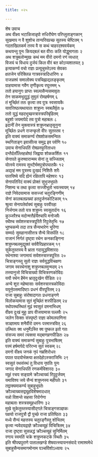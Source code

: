 ```yaml
---
title: ०२५

---
```

शेष उवाच  
अथ वीक्ष्य भटान्निजान्नृपो रुधिरौघेण परिप्लुताङ्गकान्  
सुखमाप न वै शुशोच तान्परिपप्रच्छ सुतस्य चेष्टितम् १  
गदताखिलकर्म तस्य वै स कथं चाहरदश्ववर्यकम्  
कथयन्तु पुनः कियद्बलं बत वीराः कति योद्धुमागताः २  
अथ शत्रुबलोन्मुखः कथं मम वीरो दमनो रणं व्यधात्  
विजयं च विधाय दुर्जयं किल वीरं बत कोऽप्यशातयत् ३  
इत्याकर्ण्य वचो राज्ञः प्रत्यूचुस्तेऽस्य सेवकाः  
क्षतजेन परिक्लिन्न गात्रवस्त्रादिधारिणः ४  
राजन्नश्वं समालोक्य पत्रचिह्नाद्यलङ्कृतम्  
ग्राहयामास गर्वेण तृणीकृत्य रघूत्तमम् ५  
ततो हयानुगः प्राप्तः स्वल्पसैन्यसमावृतः  
तेन साकमभूद्युद्धं तुमुलं रोमहर्षणम् ६  
तं मूर्च्छितं ततः कृत्वा तव पुत्रः स्वसायकैः  
यावत्तिष्ठत्यथायातः शत्रुघ्नः स्वबलैर्वृतः ७  
ततो युद्धं महदभूच्छस्त्रास्त्रपरिबृंहितम्  
बहुशो जयमापेदे तव पुत्रो महाबलः ८  
इदानीं तेन मुक्त्वास्त्रं शत्रुघ्नभ्रातृसूनुना  
मूर्च्छितः प्रधने राजन्कृतो वीरः सुतस्तव ९  
इति वाक्यं समाकर्ण्य रोषशोकसमन्वितः  
स्थगिताङ्ग इवासीत्स समुद्र इव पर्वणि १०  
उवाच सेनाधिपतिं रोषप्रस्फुरिताधरः  
दन्तैर्दताँल्लिहन्नोष्ठं जिह्वया शोककर्शितः ११  
सेनापते कुरुष्वारान्मम सेनां तु सज्जिताम्  
योत्स्ये रामस्य सुभटैर्ममपुत्रोपघातकैः १२  
अद्याहं मम पुत्रस्य दुःखदं निशितैः शरैः  
पातयिष्ये यदि ह्येनं रक्षितापि महेश्वरः १३  
सेनापतिरिदं वाक्यं प्रोक्तं सुभुजभूपतेः  
निशम्य च तथा कृत्वा सज्जीभूतो भवत्स्वयम् १४  
राज्ञे निवेदयामास ससज्जां चतुरङ्गिणीम्  
सेनां कालबलप्रख्यां हतदुर्जनकोटिकाम् १५  
श्रुत्वा सेनापतेर्वाक्यं सुबाहुः परवीरहा  
निर्जगाम ततो यत्र शत्रुघ्नः स्वसुतार्दनः १६  
कुञ्जरैश्च मदोन्मत्तैर्हयैश्चापि मनोजवैः  
रथैश्च सर्वशस्त्रास्त्रपूरितै रिपुजेतृभिः १७  
भूश्चकम्पे तदा तत्र सैन्यभारेण भूरिणा  
सम्मर्दः सुमहानासीत्तत्र सैन्ये विसर्पति १८  
राजानं निर्गतं दृष्ट्वा रथेन कनकाङ्गिना  
शत्रुघ्नबलमुद्युक्तं सर्ववैरिप्रहारकम् १९  
सुकेतुस्तस्य वै भ्राता गदायुद्धविशारदः  
रथेनाश्वा जगामायं सर्वशस्त्रास्त्रपूरितः २०  
चित्राङ्गस्तु सुतो राज्ञः सर्वयुद्धविचक्षणः  
जगाम स्वरथेनाशु शत्रुघ्नबलमुन्मदम् २१  
तस्यानुजो विचित्राख्यो विचित्ररणकोविदः  
ययौ रथेन हैमेन भ्रातृदुःखेन पीडितः २२  
अन्ये शूरा महेष्वासाः सर्वशस्त्रास्त्रकोविदाः  
ययुर्नृपसमादिष्टाः प्रधनं वीरपूरितम् २३  
राजा सुबाहुः संरोषादागतः प्रधनाङ्गणे  
विलोकयामास सुतं मूर्च्छितं शरपीडितम् २४  
रथोपस्थस्थितं मूढं स्वसुतं दमनाभिधम्  
वीक्ष्य दुःखं मुहुः प्राप वीजयामास पल्लवैः २५  
जलेन सिक्तः संस्पृष्टो राज्ञा कोमलपाणिना  
सञ्ज्ञामाप शनैर्वीरो दमनः परमास्त्रवित् २६  
उत्थितः क्व धनुर्मेऽस्ति क्व पुष्कल इतो गतः  
संसज्य समरं त्यक्त्वा मद्बाणव्रणपीडितः २७  
इति वाक्यं समाकर्ण्य सुबाहुः पुत्रभाषितम्  
परमं हर्षमापेदे परिरभ्य सुतं स्वकम् २८  
दमनो वीक्ष्य जनकं नृपं नम्रशिरोधरः  
पपात पादयोर्भक्त्या क्षतदेहोऽस्त्रराजिभिः २९  
स्वसुतं रथसंस्थं तु विधाय नृपतिः पुनः  
जगाद सेनाधिपतिं रणकर्मविशारदः ३०  
व्यूहं रचय सङ्ग्रामे क्रौञ्चाख्यं रिपुदुर्जयम्  
यमाविश्य जये सैन्यं शत्रुघ्नस्य महीपतेः ३१  
तद्वाक्यमाकर्ण्य सुबाहुभूपतेः  
क्रौञ्चाख्यसद्व्यूहविशेषमादधात्  
यन्नो विशन्ते सहसा रिपोर्गणा  
महाबलाः शस्त्रसमूहधारिणः ३२  
मुखे सुकेतुस्तस्यासीद्गले चित्राङ्गसञ्ज्ञकः  
पक्षयो राजपुत्रौ द्वौ पुच्छे राजा प्रतिष्ठितः ३३  
मध्ये सैन्यं महत्तस्य चतुरङ्गैस्तु शोभितम्  
कृत्वा न्यवेदयद्राज्ञे क्रौञ्चव्यूहं विचित्रितम् ३४  
राजा दृष्ट्वा सुसन्नद्धं क्रौञ्चव्यूहं सुनिर्मितम्  
रणाय स्वमतिं चक्रे शत्रुघ्नकटके स्थितैः ३५  
इति श्रीपद्मपुराणे पातालखण्डे शेषवात्स्यायनसंवादे रामाश्वमेधे  
सुबाहुसैन्यसमागमोनाम पञ्चविंशोऽध्यायः २५